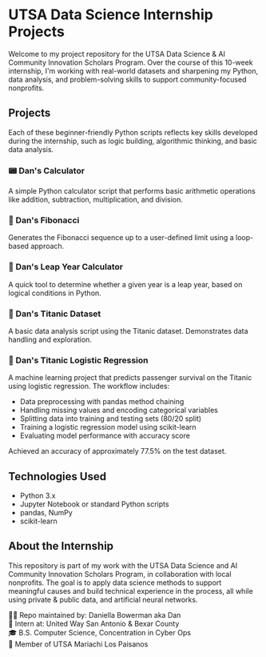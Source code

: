 # UTSA Data Science Internship Projects

Welcome to my project repository for the UTSA Data Science & AI Community Innovation Scholars Program. Over the course of this 10-week internship, I'm working with real-world datasets and sharpening my Python, data analysis, and problem-solving skills to support community-focused nonprofits.

## Projects

Each of these beginner-friendly Python scripts reflects key skills developed during the internship, such as logic building, algorithmic thinking, and basic data analysis.

### 📟 Dan's Calculator
A simple Python calculator script that performs basic arithmetic operations like addition, subtraction, multiplication, and division.

### 🔢 Dan's Fibonacci
Generates the Fibonacci sequence up to a user-defined limit using a loop-based approach.

### 📅 Dan's Leap Year Calculator
A quick tool to determine whether a given year is a leap year, based on logical conditions in Python.

### 🚢 Dan's Titanic Dataset
A basic data analysis script using the Titanic dataset. Demonstrates data handling and exploration.

### 🤖 Dan's Titanic Logistic Regression
A machine learning project that predicts passenger survival on the Titanic using logistic regression. The workflow includes:
- Data preprocessing with pandas method chaining
- Handling missing values and encoding categorical variables
- Splitting data into training and testing sets (80/20 split)
- Training a logistic regression model using scikit-learn
- Evaluating model performance with accuracy score

Achieved an accuracy of approximately 77.5% on the test dataset.

## Technologies Used
- Python 3.x
- Jupyter Notebook or standard Python scripts
- pandas, NumPy
- scikit-learn

## About the Internship
This repository is part of my work with the UTSA Data Science and AI Community Innovation Scholars Program, in collaboration with local nonprofits. The goal is to apply data science methods to support meaningful causes and build technical experience in the process, all while using private & public data, and artificial neural networks.

👩‍💻 Repo maintained by: Daniella Bowerman aka Dan  
📍 Intern at: United Way San Antonio & Bexar County  
🎓 B.S. Computer Science, Concentration in Cyber Ops  
🎺 Member of UTSA Mariachi Los Paisanos
